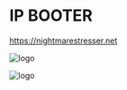 # IP BOOTER
https://nightmarestresser.net

![logo](https://nightmarestresser.net/new/img/logo.png)

![logo](https://dim.mcusercontent.com/cs/884fc8aa3c2d91b5cfb02efc2/images/49466a15-f998-d9d7-b9a9-c35f214db9f1.png?w=564&dpr=2)

